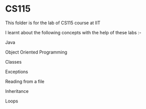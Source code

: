 # CS115

This folder is for the lab of CS115 course at IIT

I learnt about the following concepts with the help of these labs :- 

Java


Object Oriented Programming 

Classes 


Exceptions 


Reading from a file 


Inheritance


Loops
